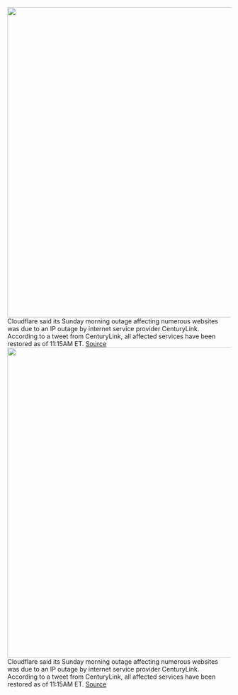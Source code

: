 <img src='https://cdn.vox-cdn.com/thumbor/f__vv3cnHnPg8meFGF3A_t0vDCY=/0x0:2040x1360/1200x800/filters:focal(857x517:1183x843)/cdn.vox-cdn.com/uploads/chorus_image/image/67316094/acastro_170629_1777_0008.0.jpg' width='700px' /><br/>
Cloudflare said its Sunday morning outage affecting numerous websites was due to an IP outage by internet service provider CenturyLink. According to a tweet from CenturyLink, all affected services have been restored as of 11:15AM ET.
<a href='https://www.theverge.com/2020/8/30/21407429/cloudflare-down-websites-hulu-feedly-discord'> Source <a/><img src='https://cdn.vox-cdn.com/thumbor/f__vv3cnHnPg8meFGF3A_t0vDCY=/0x0:2040x1360/1200x800/filters:focal(857x517:1183x843)/cdn.vox-cdn.com/uploads/chorus_image/image/67316094/acastro_170629_1777_0008.0.jpg' width='700px' /><br/>
Cloudflare said its Sunday morning outage affecting numerous websites was due to an IP outage by internet service provider CenturyLink. According to a tweet from CenturyLink, all affected services have been restored as of 11:15AM ET.
<a href='https://www.theverge.com/2020/8/30/21407429/cloudflare-down-websites-hulu-feedly-discord'> Source <a/>